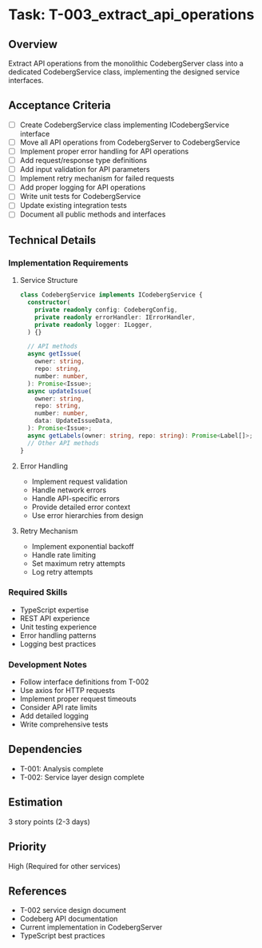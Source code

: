# Task: T-003_extract_api_operations

## Overview

Extract API operations from the monolithic CodebergServer class into a dedicated CodebergService class, implementing the designed service interfaces.

## Acceptance Criteria

- [ ] Create CodebergService class implementing ICodebergService interface
- [ ] Move all API operations from CodebergServer to CodebergService
- [ ] Implement proper error handling for API operations
- [ ] Add request/response type definitions
- [ ] Add input validation for API parameters
- [ ] Implement retry mechanism for failed requests
- [ ] Add proper logging for API operations
- [ ] Write unit tests for CodebergService
- [ ] Update existing integration tests
- [ ] Document all public methods and interfaces

## Technical Details

### Implementation Requirements

1. Service Structure

   ```typescript
   class CodebergService implements ICodebergService {
     constructor(
       private readonly config: CodebergConfig,
       private readonly errorHandler: IErrorHandler,
       private readonly logger: ILogger,
     ) {}

     // API methods
     async getIssue(
       owner: string,
       repo: string,
       number: number,
     ): Promise<Issue>;
     async updateIssue(
       owner: string,
       repo: string,
       number: number,
       data: UpdateIssueData,
     ): Promise<Issue>;
     async getLabels(owner: string, repo: string): Promise<Label[]>;
     // Other API methods
   }
   ```

2. Error Handling

   - Implement request validation
   - Handle network errors
   - Handle API-specific errors
   - Provide detailed error context
   - Use error hierarchies from design

3. Retry Mechanism
   - Implement exponential backoff
   - Handle rate limiting
   - Set maximum retry attempts
   - Log retry attempts

### Required Skills

- TypeScript expertise
- REST API experience
- Unit testing experience
- Error handling patterns
- Logging best practices

### Development Notes

- Follow interface definitions from T-002
- Use axios for HTTP requests
- Implement proper request timeouts
- Consider API rate limits
- Add detailed logging
- Write comprehensive tests

## Dependencies

- T-001: Analysis complete
- T-002: Service layer design complete

## Estimation

3 story points (2-3 days)

## Priority

High (Required for other services)

## References

- T-002 service design document
- Codeberg API documentation
- Current implementation in CodebergServer
- TypeScript best practices
